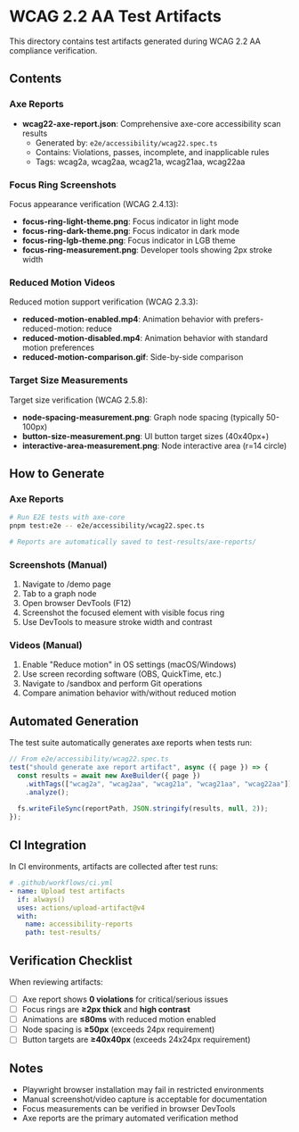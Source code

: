# WCAG 2.2 AA Test Artifacts

This directory contains test artifacts generated during WCAG 2.2 AA compliance verification.

## Contents

### Axe Reports
- **wcag22-axe-report.json**: Comprehensive axe-core accessibility scan results
  - Generated by: `e2e/accessibility/wcag22.spec.ts`
  - Contains: Violations, passes, incomplete, and inapplicable rules
  - Tags: wcag2a, wcag2aa, wcag21a, wcag21aa, wcag22aa

### Focus Ring Screenshots
Focus appearance verification (WCAG 2.4.13):
- **focus-ring-light-theme.png**: Focus indicator in light mode
- **focus-ring-dark-theme.png**: Focus indicator in dark mode
- **focus-ring-lgb-theme.png**: Focus indicator in LGB theme
- **focus-ring-measurement.png**: Developer tools showing 2px stroke width

### Reduced Motion Videos
Reduced motion support verification (WCAG 2.3.3):
- **reduced-motion-enabled.mp4**: Animation behavior with prefers-reduced-motion: reduce
- **reduced-motion-disabled.mp4**: Animation behavior with standard motion preferences
- **reduced-motion-comparison.gif**: Side-by-side comparison

### Target Size Measurements
Target size verification (WCAG 2.5.8):
- **node-spacing-measurement.png**: Graph node spacing (typically 50-100px)
- **button-size-measurement.png**: UI button target sizes (40x40px+)
- **interactive-area-measurement.png**: Node interactive area (r=14 circle)

## How to Generate

### Axe Reports
```bash
# Run E2E tests with axe-core
pnpm test:e2e -- e2e/accessibility/wcag22.spec.ts

# Reports are automatically saved to test-results/axe-reports/
```

### Screenshots (Manual)
1. Navigate to /demo page
2. Tab to a graph node
3. Open browser DevTools (F12)
4. Screenshot the focused element with visible focus ring
5. Use DevTools to measure stroke width and contrast

### Videos (Manual)
1. Enable "Reduce motion" in OS settings (macOS/Windows)
2. Use screen recording software (OBS, QuickTime, etc.)
3. Navigate to /sandbox and perform Git operations
4. Compare animation behavior with/without reduced motion

## Automated Generation

The test suite automatically generates axe reports when tests run:

```typescript
// From e2e/accessibility/wcag22.spec.ts
test("should generate axe report artifact", async ({ page }) => {
  const results = await new AxeBuilder({ page })
    .withTags(["wcag2a", "wcag2aa", "wcag21a", "wcag21aa", "wcag22aa"])
    .analyze();
  
  fs.writeFileSync(reportPath, JSON.stringify(results, null, 2));
});
```

## CI Integration

In CI environments, artifacts are collected after test runs:

```yaml
# .github/workflows/ci.yml
- name: Upload test artifacts
  if: always()
  uses: actions/upload-artifact@v4
  with:
    name: accessibility-reports
    path: test-results/
```

## Verification Checklist

When reviewing artifacts:

- [ ] Axe report shows **0 violations** for critical/serious issues
- [ ] Focus rings are **≥2px thick** and **high contrast**
- [ ] Animations are **≤80ms** with reduced motion enabled
- [ ] Node spacing is **≥50px** (exceeds 24px requirement)
- [ ] Button targets are **≥40x40px** (exceeds 24x24px requirement)

## Notes

- Playwright browser installation may fail in restricted environments
- Manual screenshot/video capture is acceptable for documentation
- Focus measurements can be verified in browser DevTools
- Axe reports are the primary automated verification method

